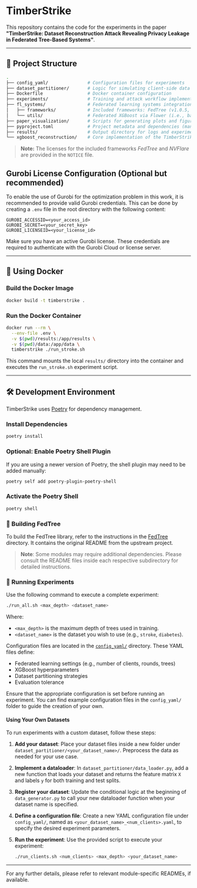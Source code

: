 # TimberStrike

This repository contains the code for the experiments in the paper **"TimberStrike: Dataset Reconstruction Attack Revealing Privacy Leakage in Federated Tree-Based Systems"**.

---

## 📁 Project Structure

```bash
.
├── config_yaml/               # Configuration files for experiments
├── dataset_partitioner/       # Logic for simulating client-side data partitioning
├── Dockerfile                 # Docker container configuration
├── experiments/               # Training and attack workflow implementations
├── fl_systems/                # Federated learning systems integration
│   ├── frameworks/            # Included frameworks: FedTree (v1.0.5, latest) and NVFlare (v2.5)
│   └── utils/                 # Federated XGBoost via Flower (i.e., bagging, cyclic, FedXGBllr)
├── paper_visualization/       # Scripts for generating plots and figures used in the paper
├── pyproject.toml             # Project metadata and dependencies (managed via Poetry)
├── results/                   # Output directory for logs and experiment results
└── xgboost_reconstruction/    # Core implementation of the TimberStrike attack
```

> **Note:** The licenses for the included frameworks *FedTree* and *NVFlare* are provided in the `NOTICE` file.

## Gurobi License Configuration (Optional but recommended)

To enable the use of Gurobi for the optimization problem in this work, it is recommended to provide valid Gurobi credentials. This can be done by creating a `.env` file in the root directory with the following content:

```env
GUROBI_ACCESSID=<your_access_id>
GUROBI_SECRET=<your_secret_key>
GUROBI_LICENSEID=<your_license_id>
```

Make sure you have an active Gurobi license. These credentials are required to authenticate with the Gurobi Cloud or license server.

---

## 🐳 Using Docker

### Build the Docker Image

```bash
docker build -t timberstrike .
```

### Run the Docker Container

```bash
docker run --rm \
  --env-file .env \
  -v $(pwd)/results:/app/results \
  -v $(pwd)/data:/app/data \
  timberstrike ./run_stroke.sh
```

This command mounts the local `results/` directory into the container and executes the `run_stroke.sh` experiment script.

---

## 🛠️ Development Environment

TimberStrike uses [Poetry](https://python-poetry.org/) for dependency management.

### Install Dependencies

```bash
poetry install
```

### Optional: Enable Poetry Shell Plugin

If you are using a newer version of Poetry, the shell plugin may need to be added manually:

```bash
poetry self add poetry-plugin-poetry-shell
```

### Activate the Poetry Shell

```bash
poetry shell
```

### 🧱 Building FedTree

To build the FedTree library, refer to the instructions in the [FedTree](fl_systems/frameworks/FedTree/) directory. It contains the original README from the upstream project.

> **Note**: Some modules may require additional dependencies. Please consult the README files inside each respective subdirectory for detailed instructions.

### 🚀 Running Experiments

Use the following command to execute a complete experiment:

```bash
./run_all.sh <max_depth> <dataset_name>
```

Where:

- `<max_depth>` is the maximum depth of trees used in training.
- `<dataset_name>` is the dataset you wish to use (e.g., `stroke`, `diabetes`).

Configuration files are located in the [`config_yaml/`](config_yaml/) directory. These YAML files define:

- Federated learning settings (e.g., number of clients, rounds, trees)
- XGBoost hyperparameters
- Dataset partitioning strategies
- Evaluation tolerance

Ensure that the appropriate configuration is set before running an experiment.
You can find example configuration files in the `config_yaml/` folder to guide the creation of your own.

#### Using Your Own Datasets

To run experiments with a custom dataset, follow these steps:

1. **Add your dataset**:
   Place your dataset files inside a new folder under `dataset_partitioner/<your_dataset_name>/`. Preprocess the data as needed for your use case.

2. **Implement a dataloader**:
   In `dataset_partitioner/data_loader.py`, add a new function that loads your dataset and returns the feature matrix `X` and labels `y` for both training and test splits.

3. **Register your dataset**:
   Update the conditional logic at the beginning of `data_generator.py` to call your new dataloader function when your dataset name is specified.

4. **Define a configuration file**:
   Create a new YAML configuration file under `config_yaml/`, named as `<your_dataset_name>_<num_clients>.yaml`, to specify the desired experiment parameters.

5. **Run the experiment**:
   Use the provided script to execute your experiment:

   ```bash
   ./run_clients.sh <num_clients> <max_depth> <your_dataset_name>
   ```

---
For any further details, please refer to relevant module-specific READMEs, if available.
